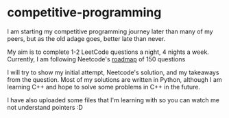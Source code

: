 # competitive-programming

I am starting my competitive programming journey later than many of my peers, but as the old adage goes, better late than never. 

My aim is to complete 1-2 LeetCode questions a night, 4 nights a week. Currently, I am following Neetcode's [roadmap](https://neetcode.io/roadmap) of 150 questions

I will try to show my initial attempt, Neetcode's solution, and my takeaways from the question. Most of my solutions are written in Python, although I am learning C++ and hope to solve some problems in C++ in the future.

I have also uploaded some files that I'm learning with so you can watch me not understand pointers :D